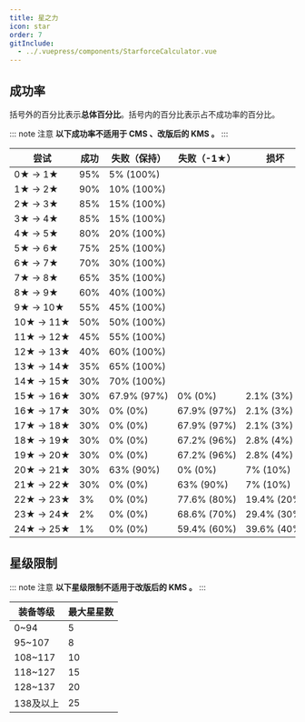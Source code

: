 ```yaml
---
title: 星之力
icon: star
order: 7
gitInclude:
  - ../.vuepress/components/StarforceCalculator.vue
---
```


<StarforceCalculator></StarforceCalculator>

## 成功率

括号外的百分比表示**总体百分比**。括号内的百分比表示占不成功率的百分比。

::: note 注意
**以下成功率不适用于 CMS 、改版后的 KMS 。**
:::

| 尝试        | 成功  | 失败（保持）      | 失败（-1★）      | 损坏          |
|-----------|-----|-------------|--------------|-------------|
| 0★ → 1★   | 95% | 5% (100%)   |              |             |
| 1★ → 2★   | 90% | 10% (100%)  |              |             |
| 2★ → 3★   | 85% | 15% (100%)  |              |             |
| 3★ → 4★   | 85% | 15% (100%)  |              |             |
| 4★ → 5★   | 80% | 20% (100%)  |              |             |
| 5★ → 6★   | 75% | 25% (100%)  |              |             |
| 6★ → 7★   | 70% | 30% (100%)  |              |             |
| 7★ → 8★   | 65% | 35% (100%)  |              |             |
| 8★ → 9★   | 60% | 40% (100%)  |              |             |
| 9★ → 10★  | 55% | 45% (100%)  |              |             |
| 10★ → 11★ | 50% | 50% (100%)  |              |             |
| 11★ → 12★ | 45% | 55% (100%)  |              |             |
| 12★ → 13★ | 40% | 60% (100%)  |              |             |
| 13★ → 14★ | 35% | 65% (100%)  |              |             |
| 14★ → 15★ | 30% | 70% (100%)  |              |             |
| 15★ → 16★ | 30% | 67.9% (97%) | 0% (0%)      | 2.1% (3%)   |
| 16★ → 17★ | 30% | 0% (0%)     | 67.9% (97%)  | 2.1% (3%)   |
| 17★ → 18★ | 30% | 0% (0%)     | 67.9% (97%)  | 2.1% (3%)   |
| 18★ → 19★ | 30% | 0% (0%)     | 67.2% (96%)  | 2.8% (4%)   |
| 19★ → 20★ | 30% | 0% (0%)     | 67.2% (96%)  | 2.8% (4%)   |
| 20★ → 21★ | 30% | 63% (90%)   | 0% (0%)      | 7% (10%)    |
| 21★ → 22★ | 30% | 0% (0%)     | 63% (90%)    | 7% (10%)    |
| 22★ → 23★ | 3%  | 0% (0%)     | 77.6% (80%)  | 19.4% (20%) |
| 23★ → 24★ | 2%  | 0% (0%)     | 68.6% (70%)	 | 29.4% (30%) |
| 24★ → 25★ | 1%  | 0% (0%)     | 59.4% (60%)  | 39.6% (40%) |

## 星级限制

::: note 注意
**以下星级限制不适用于改版后的 KMS 。**
:::

| 装备等级    | 最大星星数 |
|---------|-------|
| 0~94    | 5     |
| 95~107  | 8     |
| 108~117 | 10    |
| 118~127 | 15    |
| 128~137 | 20    |
| 138及以上	 | 25    |

<script setup>
import StarforceCalculator from "@StarforceCalculator";
</script>

<style scoped>
table {
  text-wrap: nowrap;
}

:deep(.el-table__header-wrapper .el-table__header) {
  margin: 0;
}

:deep(.el-table__body-wrapper .el-table__body) {
  margin: 0;
}
</style>